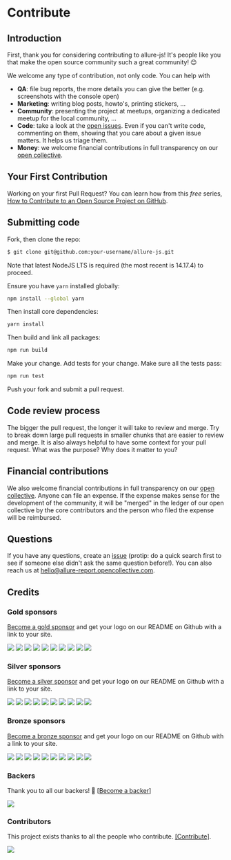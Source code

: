 # Contribute

## Introduction

First, thank you for considering contributing to allure-js! It's people like you that make the open source community such a great community! 😊

We welcome any type of contribution, not only code. You can help with 
- **QA**: file bug reports, the more details you can give the better (e.g. screenshots with the console open)
- **Marketing**: writing blog posts, howto's, printing stickers, ...
- **Community**: presenting the project at meetups, organizing a dedicated meetup for the local community, ...
- **Code**: take a look at the [open issues](https://github.com/allure-framework/allure-js/issues). Even if you can't write code, commenting on them, showing that you care about a given issue matters. It helps us triage them.
- **Money**: we welcome financial contributions in full transparency on our [open collective](https://opencollective.com/allure-report).

## Your First Contribution

Working on your first Pull Request? You can learn how from this *free* series, [How to Contribute to an Open Source Project on GitHub](https://egghead.io/series/how-to-contribute-to-an-open-source-project-on-github).

## Submitting code

Fork, then clone the repo:

```bash
$ git clone git@github.com:your-username/allure-js.git
```

Note that latest NodeJS LTS is required (the most recent is 14.17.4) to proceed.

Ensure you have `yarn` installed globally:
```bash
npm install --global yarn
```


Then install core dependencies:

```bash
yarn install
```

Then build and link all packages:

```bash
npm run build
```

Make your change. Add tests for your change. Make sure all the tests pass:

```bash
npm run test
```

Push your fork and submit a pull request. 

## Code review process

The bigger the pull request, the longer it will take to review and merge. Try to break down large pull requests in smaller chunks that are easier to review and merge.
It is also always helpful to have some context for your pull request. What was the purpose? Why does it matter to you?

## Financial contributions

We also welcome financial contributions in full transparency on our [open collective](https://opencollective.com/allure-report).
Anyone can file an expense. If the expense makes sense for the development of the community, it will be "merged" in the ledger of our open collective by the core contributors and the person who filed the expense will be reimbursed.

## Questions

If you have any questions, create an [issue](issue) (protip: do a quick search first to see if someone else didn't ask the same question before!).
You can also reach us at hello@allure-report.opencollective.com.

## Credits

### Gold sponsors

[Become a gold sponsor](https://opencollective.com/allure-report#sponsor) and get your logo on our README on Github with a link to your site.

<a href="https://opencollective.com/allure-report/tiers/gold-sponsors/0/website?requireActive=false" target="_blank"><img src="https://opencollective.com/allure-report/tiers/gold-sponsors/0/avatar.svg?requireActive=false&avatarHeight=400"></a>
<a href="https://opencollective.com/allure-report/tiers/gold-sponsors/1/website?requireActive=false" target="_blank"><img src="https://opencollective.com/allure-report/tiers/gold-sponsors/1/avatar.svg?requireActive=false&avatarHeight=400"></a>
<a href="https://opencollective.com/allure-report/tiers/gold-sponsors/2/website?requireActive=false" target="_blank"><img src="https://opencollective.com/allure-report/tiers/gold-sponsors/2/avatar.svg?requireActive=false&avatarHeight=400"></a>
<a href="https://opencollective.com/allure-report/tiers/gold-sponsors/3/website?requireActive=false" target="_blank"><img src="https://opencollective.com/allure-report/tiers/gold-sponsors/3/avatar.svg?requireActive=false&avatarHeight=400"></a>
<a href="https://opencollective.com/allure-report/tiers/gold-sponsors/4/website?requireActive=false" target="_blank"><img src="https://opencollective.com/allure-report/tiers/gold-sponsors/4/avatar.svg?requireActive=false&avatarHeight=400"></a>
<a href="https://opencollective.com/allure-report/tiers/gold-sponsors/5/website?requireActive=false" target="_blank"><img src="https://opencollective.com/allure-report/tiers/gold-sponsors/5/avatar.svg?requireActive=false&avatarHeight=400"></a>
<a href="https://opencollective.com/allure-report/tiers/gold-sponsors/6/website?requireActive=false" target="_blank"><img src="https://opencollective.com/allure-report/tiers/gold-sponsors/6/avatar.svg?requireActive=false&avatarHeight=400"></a>
<a href="https://opencollective.com/allure-report/tiers/gold-sponsors/7/website?requireActive=false" target="_blank"><img src="https://opencollective.com/allure-report/tiers/gold-sponsors/7/avatar.svg?requireActive=false&avatarHeight=400"></a>
<a href="https://opencollective.com/allure-report/tiers/gold-sponsors/8/website?requireActive=false" target="_blank"><img src="https://opencollective.com/allure-report/tiers/gold-sponsors/8/avatar.svg?requireActive=false&avatarHeight=400"></a>
<a href="https://opencollective.com/allure-report/tiers/gold-sponsors/9/website?requireActive=false" target="_blank"><img src="https://opencollective.com/allure-report/tiers/gold-sponsors/9/avatar.svg?requireActive=false&avatarHeight=400"></a>

### Silver sponsors

[Become a silver sponsor](https://opencollective.com/allure-report#sponsor) and get your logo on our README on Github with a link to your site.

<a href="https://opencollective.com/allure-report/tiers/silver-sponsors/0/website?requireActive=false" target="_blank"><img src="https://opencollective.com/allure-report/tiers/silver-sponsors/0/avatar.svg?requireActive=false&avatarHeight=300"></a>
<a href="https://opencollective.com/allure-report/tiers/silver-sponsors/1/website?requireActive=false" target="_blank"><img src="https://opencollective.com/allure-report/tiers/silver-sponsors/1/avatar.svg?requireActive=false&avatarHeight=300"></a>
<a href="https://opencollective.com/allure-report/tiers/silver-sponsors/2/website?requireActive=false" target="_blank"><img src="https://opencollective.com/allure-report/tiers/silver-sponsors/2/avatar.svg?requireActive=false&avatarHeight=300"></a>
<a href="https://opencollective.com/allure-report/tiers/silver-sponsors/3/website?requireActive=false" target="_blank"><img src="https://opencollective.com/allure-report/tiers/silver-sponsors/3/avatar.svg?requireActive=false&avatarHeight=300"></a>
<a href="https://opencollective.com/allure-report/tiers/silver-sponsors/4/website?requireActive=false" target="_blank"><img src="https://opencollective.com/allure-report/tiers/silver-sponsors/4/avatar.svg?requireActive=false&avatarHeight=300"></a>
<a href="https://opencollective.com/allure-report/tiers/silver-sponsors/5/website?requireActive=false" target="_blank"><img src="https://opencollective.com/allure-report/tiers/silver-sponsors/5/avatar.svg?requireActive=false&avatarHeight=300"></a>
<a href="https://opencollective.com/allure-report/tiers/silver-sponsors/6/website?requireActive=false" target="_blank"><img src="https://opencollective.com/allure-report/tiers/silver-sponsors/6/avatar.svg?requireActive=false&avatarHeight=300"></a>
<a href="https://opencollective.com/allure-report/tiers/silver-sponsors/7/website?requireActive=false" target="_blank"><img src="https://opencollective.com/allure-report/tiers/silver-sponsors/7/avatar.svg?requireActive=false&avatarHeight=300"></a>
<a href="https://opencollective.com/allure-report/tiers/silver-sponsors/8/website?requireActive=false" target="_blank"><img src="https://opencollective.com/allure-report/tiers/silver-sponsors/8/avatar.svg?requireActive=false&avatarHeight=300"></a>
<a href="https://opencollective.com/allure-report/tiers/silver-sponsors/9/website?requireActive=false" target="_blank"><img src="https://opencollective.com/allure-report/tiers/silver-sponsors/9/avatar.svg?requireActive=false&avatarHeight=300"></a>

### Bronze sponsors

[Become a bronze sponsor](https://opencollective.com/allure-report#sponsor) and get your logo on our README on Github with a link to your site.

<a href="https://opencollective.com/allure-report/tiers/bronze-sponsors/0/website?requireActive=false" target="_blank"><img src="https://opencollective.com/allure-report/tiers/bronze-sponsors/0/avatar.svg?requireActive=false&avatarHeight=200"></a>
<a href="https://opencollective.com/allure-report/tiers/bronze-sponsors/1/website?requireActive=false" target="_blank"><img src="https://opencollective.com/allure-report/tiers/bronze-sponsors/1/avatar.svg?requireActive=false&avatarHeight=200"></a>
<a href="https://opencollective.com/allure-report/tiers/bronze-sponsors/2/website?requireActive=false" target="_blank"><img src="https://opencollective.com/allure-report/tiers/bronze-sponsors/2/avatar.svg?requireActive=false&avatarHeight=200"></a>
<a href="https://opencollective.com/allure-report/tiers/bronze-sponsors/3/website?requireActive=false" target="_blank"><img src="https://opencollective.com/allure-report/tiers/bronze-sponsors/3/avatar.svg?requireActive=false&avatarHeight=200"></a>
<a href="https://opencollective.com/allure-report/tiers/bronze-sponsors/4/website?requireActive=false" target="_blank"><img src="https://opencollective.com/allure-report/tiers/bronze-sponsors/4/avatar.svg?requireActive=false&avatarHeight=200"></a>
<a href="https://opencollective.com/allure-report/tiers/bronze-sponsors/5/website?requireActive=false" target="_blank"><img src="https://opencollective.com/allure-report/tiers/bronze-sponsors/5/avatar.svg?requireActive=false&avatarHeight=200"></a>
<a href="https://opencollective.com/allure-report/tiers/bronze-sponsors/6/website?requireActive=false" target="_blank"><img src="https://opencollective.com/allure-report/tiers/bronze-sponsors/6/avatar.svg?requireActive=false&avatarHeight=200"></a>
<a href="https://opencollective.com/allure-report/tiers/bronze-sponsors/7/website?requireActive=false" target="_blank"><img src="https://opencollective.com/allure-report/tiers/bronze-sponsors/7/avatar.svg?requireActive=false&avatarHeight=200"></a>
<a href="https://opencollective.com/allure-report/tiers/bronze-sponsors/8/website?requireActive=false" target="_blank"><img src="https://opencollective.com/allure-report/tiers/bronze-sponsors/8/avatar.svg?requireActive=false&avatarHeight=200"></a>
<a href="https://opencollective.com/allure-report/tiers/bronze-sponsors/9/website?requireActive=false" target="_blank"><img src="https://opencollective.com/allure-report/tiers/bronze-sponsors/9/avatar.svg?requireActive=false&avatarHeight=200"></a>

### Backers

Thank you to all our backers! 🙏 [[Become a backer](https://opencollective.com/allure-report#backer)]

<a href="https://opencollective.com/allure-report#backers" target="_blank"><img src="https://opencollective.com/allure-report/tiers/backers.svg?avatarHeight=36&width=890&showBtn=false"></a>

### Contributors

This project exists thanks to all the people who contribute. [[Contribute]](.github/CONTRIBUTING.md).

<a href="graphs/contributors"><img src="https://opencollective.com/allure-report/contributors.svg?avatarHeight=24&width=890&showBtn=false" /></a>

<!-- This `CONTRIBUTING.md` is based on @nayafia's template https://github.com/nayafia/contributing-template -->
